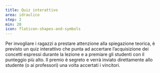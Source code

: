 ```yaml
---
title: Quiz interattivo
area: idraulico
step: 2
min: 20
icon: flaticon-shapes-and-symbols
---
```


Per invogliare i ragazzi a prestare attenzione alla spiegazione teorica, è previsto un quiz interattivo che punta ad accertare l’acquisizione dei concetti espressi durante la lezione e a premiare gli studenti con il punteggio più alto. Il premio è segreto e verrà inviato direttamente allo studente (o ai professori) una volta accertati i vincitori.
